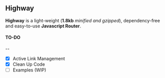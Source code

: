 ## Highway
**Highway** is a light-weight (**1.8kb** *minified and gzipped*), dependency-free and easy-to-use **Javascript Router**.

#### TO-DO
--

- [x] Active Link Management
- [x] Clean Up Code
- [ ] Examples (WIP)